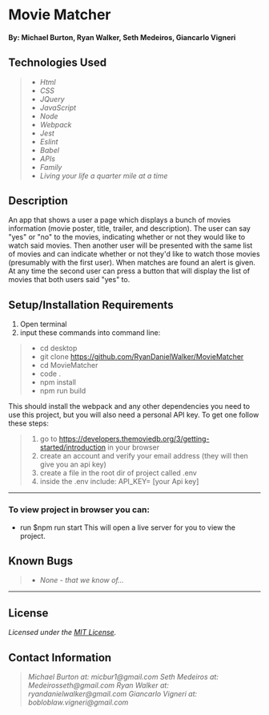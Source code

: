 # Movie Matcher

#### By: Michael Burton, Ryan Walker, Seth Medeiros, Giancarlo Vigneri

## Technologies Used

>* _Html_
>* _CSS_
>* _JQuery_
>* _JavaScript_
>* _Node_
>* _Webpack_
>* _Jest_
>* _Eslint_
>* _Babel_
>* _APIs_
>* _Family_
>* _Living your life a quarter mile at a time_

## Description

An app that shows a user a page which displays a bunch of movies information (movie poster, title, trailer, and description). The user can say "yes" or "no" to the movies, indicating whether or not they would like to watch said movies. Then another user will be presented with the same list of movies and can indicate whether or not they'd like to watch those movies (presumably with the first user). When matches are found an alert is given. At any time the second user can press a button that will display the list of movies that both users said "yes" to.

## Setup/Installation Requirements

1. Open terminal 
2. input these commands into command line:

>* cd desktop
>* git clone https://github.com/RyanDanielWalker/MovieMatcher
>* cd MovieMatcher
>* code .
>* npm install
>* npm run build

This should install the webpack and any other dependencies you need to use this project, but you will also need a personal API key. To get one follow these steps:

>1. go to https://developers.themoviedb.org/3/getting-started/introduction in your browser
>2. create an account and verify your email address (they will then give you an api key)
>3. create a file in the root dir of project called .env
>4. inside the .env include:  API_KEY= [your Api key]
---
### To view project in browser you can:

* run $npm run start
This will open a live server for you to view the project.  

## Known Bugs

>* _None - that we know of..._
---
## License
_Licensed under the [MIT License](LICENSE)._

## Contact Information
>_Michael Burton at: micbur1@gmail.com_
>_Seth Medeiros at: Medeirosseth@gmail.com_
>_Ryan Walker at: ryandanielwalker@gmail.com_
>_Giancarlo Vigneri at: bobloblaw.vigneri@gmail.com_
